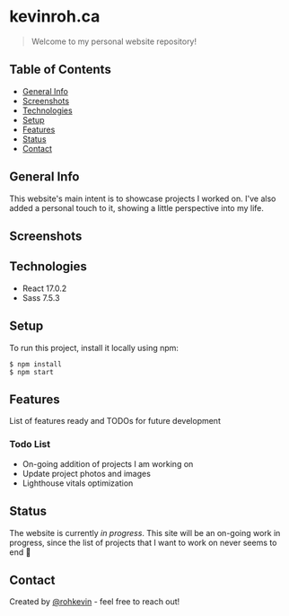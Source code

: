 # kevinroh.ca
> Welcome to my personal website repository! 

## Table of Contents
* [General Info](#general-info)
* [Screenshots](#screenshots)
* [Technologies](#technologies)
* [Setup](#setup)
* [Features](#features)
* [Status](#status)
* [Contact](#contact)

## General Info
This website's main intent is to showcase projects I worked on. I've also added a personal touch to it, showing a little perspective into my life. 

## Screenshots

## Technologies
* React 17.0.2
* Sass 7.5.3

## Setup
To run this project, install it locally using npm: 
```
$ npm install
$ npm start
```

## Features
List of features ready and TODOs for future development

### Todo List
* On-going addition of projects I am working on
* Update project photos and images
* Lighthouse vitals optimization

## Status
The website is currently _in progress_. 
This site will be an on-going work in progress, since the list of projects that I want to work on never seems to end :construction_worker:

## Contact
Created by [@rohkevin](https://www.kevinroh.ca/) - feel free to reach out!
